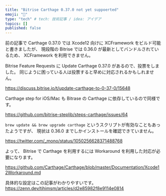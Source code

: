 ```yaml
---
title: "Bitrise Carthage 0.37.0 not yet suppoerted"
emoji: "🔨"
type: "tech" # tech: 技術記事 / idea: アイデア
topics: []
published: false
---
```


前の記事で Carthage 0.37.0 では Xcode12 向けに XCFramework をビルド可能と書きましたが、
現段階の Bitrise では 0.36.0 が最新としてバンドルされているため、 XCFramework を利用できません。

Bitrise Feature Requests に Update Carthage 0.37.0 があるので、投票をしました。
同じように困っている人は投票すると早めに対応されるかもしれません。

https://discuss.bitrise.io/t/update-carthage-to-0-37-0/15648

Carthage step for iOS/Mac も Bitrase の Carthage に依存しているので同様です。

https://github.com/bitrise-steplib/steps-carthage/issues/64

`brew update && brew upgrade carthage` というスクリプトが有効なこともあったようですが、
現状は 0.36.0 までしかインストールを確認できていません。

https://twitter.com/_mono/status/1050256628371488768


よって、 Bitrise で Carthage を利用するには Workaround を利用した対応が必要になります。

https://github.com/Carthage/Carthage/blob/master/Documentation/Xcode12Workaround.md

具体的な設定はこの記事がわかりやすいです。
https://zenn.dev/tihimsm/articles/d2e85982f8e9114e0814


